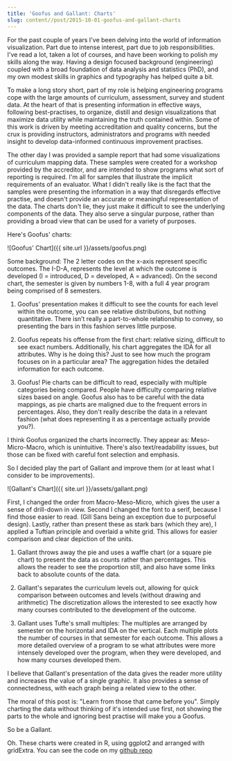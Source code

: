 ```yaml
---
title: 'Goofus and Gallant: Charts'
slug: content//post/2015-10-01-goofus-and-gallant-charts
---
```


For the past couple of years I've been delving into the world of information visualization.  Part due to intense interest, part due to job responsibilities.  I've read a lot, taken a lot of courses, and have been working to polish my skills along the way.  Having a design focused background (engineering) coupled with a broad foundation of data analysis and statistics (PhD), and my own modest skills in graphics and typography has helped quite a bit.

To make a long story short, part of my role is helping engineering programs cope with the large amounts of curriculum, assessment, survey and student data.  At the heart of that is presenting information in effective ways, following best-practises, to organize, distill and design visualizations that maximize data utility while maintaining the truth contained within.   Some of this work is driven by meeting accreditation and quality concerns, but the crux is providing instructors, administrators and programs with needed insight to develop data-informed continuous improvement practises.

The other day I was provided a sample report that had some visualizations of curriculum mapping data.  These samples were created for a workshop provided by the accreditor, and are intended to show programs what sort of reporting is required.  I'm all for samples that illustrate the implicit requirements of an evaluator.  What I didn't really like is the fact that the samples were presenting the information in a way that disregards effective practise, and doesn't provide an accurate or meaningful representation of the data.  The charts don't lie, they just make it difficult to see the underlying components of the data.  They also serve a singular purpose, rather than providing a broad view that can be used for a variety of purposes.

Here's Goofus' charts:

![Goofus' Chart]({{ site.url }}/assets/goofus.png)

Some background:  The 2 letter codes on the x-axis represent specific outcomes.  The I-D-A, represents the level at which the outcome is developed (I = introduced, D = developed, A = advanced).  On the second chart, the semester is given by numbers 1-8, with a full 4 year program being comprised of 8 semesters.

1) Goofus' presentation makes it difficult to see the counts for each level within the outcome,  you can see relative distributions, but nothing quantitative.  There isn’t really a part-to-whole relationship to convey, so presenting the bars in this fashion serves little purpose.  

2) Goofus repeats his offense from the first chart: relative sizing, difficult to see exact numbers.   Additionally, his chart aggregates the IDA for all attributes.  Why is he doing this?  Just to see how much the program focuses on in a particular area?  The aggregation hides the detailed information for each outcome.

3) Goofus! Pie charts can be difficult to read, especially with multiple categories being compared.  People  have difficulty comparing relative sizes based on angle.  Goofus also has to be careful with the data mappings, as pie charts are maligned due to the frequent errors in percentages. Also, they don't really describe the data in a relevant fashion (what does representing it as a percentage actually provide you?).  

I think Goofus organized the charts incorrectly.  They appear as: Meso-Micro-Macro, which is unintuitive.  There's also text/readability issues, but those can be fixed with careful font selection and emphasis.

So I decided play the part of Gallant and improve them (or at least what I consider to be improvements).

![Gallant's Chart]({{ site.url }}/assets/gallant.png)

First, I changed the order from Macro-Meso-Micro, which gives the user a sense of drill-down in view.  Second I changed the font to a serif, because I find those easier to read. (Gill Sans being an exception due to purposeful design).  Lastly, rather than present these as stark bars (which they are), I applied a Tuftian principle and overlaid a white grid.  This allows for easier comparison and clear depiction of the units.

1) Gallant throws away the pie and uses a waffle chart (or a square pie chart) to present the data as counts rather than percentages.  This allows the reader to see the proportion still, and also have some links back to absolute counts of the data.  

2) Gallant's separates the curriculum levels out, allowing for quick comparison between outcomes and levels (without drawing and arithmetic)  The discretization allows the interested to see exactly how many courses contributed to the development of the outcome.   

3) Gallant uses Tufte's small multiples: The multiples are arranged by semester on the horizontal and IDA on the vertical. Each multiple plots the number of courses in that semester for each outcome.  This allows a more detailed overview of a program to se what attributes were more intensely developed over the program, when they were developed, and how many courses developed them.

I believe that Gallant's presentation of the data gives the reader more utility and increases the value of a single graphic.  It also provides a sense of connectedness, with each graph being a related view to the other.  

The moral of this post is:  "Learn from those that came before you".   Simply charting the data without thinking of it's intended use first, not showing the parts to the whole and ignoring best practise will make you a Goofus.

So be a Gallant.  

Oh.  These charts were created in R, using ggplot2 and arranged with gridExtra. You can see the code on my [github repo](https://github.com/jkaupp/curricualized)

